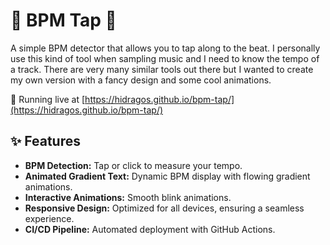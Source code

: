 # 🎵 BPM Tap 🎵

A simple BPM detector that allows you to tap along to the beat. I personally use this kind of tool when sampling music and I need to know the tempo of a track.
There are very many similar tools out there but I wanted to create my own version with a fancy design and some cool animations.

🚀 Running live at [https://hidragos.github.io/bpm-tap/](https://hidragos.github.io/bpm-tap/)

## ✨ Features

- **BPM Detection:** Tap or click to measure your tempo.
- **Animated Gradient Text:** Dynamic BPM display with flowing gradient animations.
- **Interactive Animations:** Smooth blink animations.
- **Responsive Design:** Optimized for all devices, ensuring a seamless experience.
- **CI/CD Pipeline:** Automated deployment with GitHub Actions.

